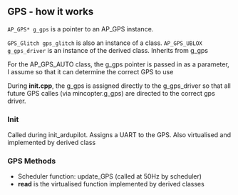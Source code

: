 


## GPS - how it works

`AP_GPS* g_gps` is a pointer to an AP_GPS instance.

`GPS_Glitch gps_glitch` is also an instance of a class.
`AP_GPS_UBLOX g_gps_driver` is an instance of the derived class. Inherits from g_gps

For the AP_GPS_AUTO class, the g_gps pointer is passed in as a parameter, I assume so that it can determine the correct GPS to use


During **init.cpp**, the g_gps is assigned directly to the g_gps_driver so that all future GPS calles (via mincopter.g_gps)
are directed to the correct gps driver.

### Init
Called during init_ardupilot. Assigns a UART to the GPS. Also virtualised and implemented by derived class

### GPS Methods
- Scheduler function: update_GPS (called at 50Hz by scheduler)
- **read** is the virtualised function implemented by derived classes




